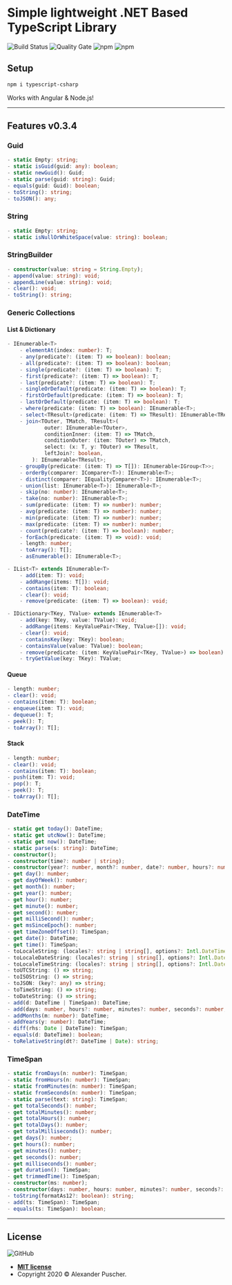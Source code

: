 # Simple lightweight .NET Based TypeScript Library

![Build Status](https://img.shields.io/circleci/build/github/alexanderpuscher/typescript-csharp?token=408458f65976cf5d16d80380f7d9aacd3f34590f)
![Quality Gate](https://img.shields.io/sonar/quality_gate/alexanderpuscher_typescript-csharp?server=https%3A%2F%2Fsonarcloud.io)
![npm](https://img.shields.io/npm/v/typescript-csharp)
![npm](https://img.shields.io/npm/dw/typescript-csharp)

## Setup
```bash
npm i typescript-csharp
```

Works with Angular & Node.js!

---

## Features v0.3.4

### Guid
```typescript
- static Empty: string;
- static isGuid(guid: any): boolean;
- static newGuid(): Guid;
- static parse(guid: string): Guid;
- equals(guid: Guid): boolean;
- toString(): string;
- toJSON(): any;
```  

### String
```typescript
- static Empty: string;
- static isNullOrWhiteSpace(value: string): boolean;
```

### StringBuilder
```typescript
- constructor(value: string = String.Empty);
- append(value: string): void;
- appendLine(value: string): void;
- clear(): void;
- toString(): string;
```

### Generic Collections

#### List & Dictionary
```typescript
- IEnumerable<T>
    - elementAt(index: number): T;
    - any(predicate?: (item: T) => boolean): boolean;
    - all(predicate?: (item: T) => boolean): boolean;
    - single(predicate?: (item: T) => boolean): T;
    - first(predicate?: (item: T) => boolean): T;
    - last(predicate?: (item: T) => boolean): T;
    - singleOrDefault(predicate: (item: T) => boolean): T;
    - firstOrDefault(predicate: (item: T) => boolean): T;
    - lastOrDefault(predicate: (item: T) => boolean): T;
    - where(predicate: (item: T) => boolean): IEnumerable<T>;
    - select<TResult>(predicate: (item: T) => TResult): IEnumerable<TResult>;
    - join<TOuter, TMatch, TResult>(
            outer: IEnumerable<TOuter>,
            conditionInner: (item: T) => TMatch,
            conditionOuter: (item: TOuter) => TMatch,
            select: (x: T, y: TOuter) => TResult,
            leftJoin?: boolean,
        ): IEnumerable<TResult>;
    - groupBy(predicate: (item: T) => T[]): IEnumerable<IGroup<T>>;
    - orderBy(comparer: IComparer<T>): IEnumerable<T>;
    - distinct(comparer: IEqualityComparer<T>): IEnumerable<T>;
    - union(list: IEnumerable<T>): IEnumerable<T>;
    - skip(no: number): IEnumerable<T>;
    - take(no: number): IEnumerable<T>;
    - sum(predicate: (item: T) => number): number;
    - avg(predicate: (item: T) => number): number;
    - min(predicate: (item: T) => number): number;
    - max(predicate: (item: T) => number): number;
    - count(predicate?: (item: T) => boolean): number;
    - forEach(predicate: (item: T) => void): void;
    - length: number;
    - toArray(): T[];
    - asEnumerable(): IEnumerable<T>;

- IList<T> extends IEnumerable<T>
    - add(item: T): void;
    - addRange(items: T[]): void;
    - contains(item: T): boolean;
    - clear(): void;
    - remove(predicate: (item: T) => boolean): void;

- IDictionary<TKey, TValue> extends IEnumerable<T>
    - add(key: TKey, value: TValue): void;
    - addRange(items: KeyValuePair<TKey, TValue>[]): void;
    - clear(): void;
    - containsKey(key: TKey): boolean;
    - containsValue(value: TValue): boolean;
    - remove(predicate: (item: KeyValuePair<TKey, TValue>) => boolean): void;
    - tryGetValue(key: TKey): TValue;
```

#### Queue
```typescript
- length: number;
- clear(): void;
- contains(item: T): boolean;
- enqueue(item: T): void;
- dequeue(): T;
- peek(): T;
- toArray(): T[];
```

#### Stack
```typescript
- length: number;
- clear(): void;
- contains(item: T): boolean;
- push(item: T): void;
- pop(): T;
- peek(): T;
- toArray(): T[];
```

### DateTime
```typescript
- static get today(): DateTime;
- static get utcNow(): DateTime;
- static get now(): DateTime;
- static parse(s: string): DateTime;
- constructor();
- constructor(time?: number | string);
- constructor(year?: number, month?: number, date?: number, hours?: number, minutes?: number, seconds?: number, ms?: number);
- get day(): number;
- get dayOfWeek(): number;
- get month(): number;
- get year(): number;
- get hour(): number;
- get minute(): number;
- get second(): number;
- get milliSecond(): number;
- get msSinceEpoch(): number;
- get timeZoneOffset(): TimeSpan;
- get date(): DateTime;
- get time(): TimeSpan;
- toLocaleString: (locales?: string | string[], options?: Intl.DateTimeFormatOptions) => string;
- toLocaleDateString: (locales?: string | string[], options?: Intl.DateTimeFormatOptions) => string;
- toLocaleTimeString: (locales?: string | string[], options?: Intl.DateTimeFormatOptions) => string;
- toUTCString: () => string;
- toISOString: () => string;
- toJSON: (key?: any) => string;
- toTimeString: () => string;
- toDateString: () => string;
- add(d: DateTime | TimeSpan): DateTime;
- add(days: number, hours?: number, minutes?: number, seconds?: number, milliseconds?: number): DateTime;
- addMonths(m: number): DateTime;
- addYears(y: number): DateTime;
- diff(rhs: Date | DateTime): TimeSpan;
- equals(d: DateTime): boolean;
- toRelativeString(dt?: DateTime | Date): string;
```

### TimeSpan
```typescript
- static fromDays(n: number): TimeSpan;
- static fromHours(n: number): TimeSpan;
- static fromMinutes(n: number): TimeSpan;
- static fromSeconds(n: number): TimeSpan;
- static parse(text: string): TimeSpan;
- get totalSeconds(): number;
- get totalMinutes(): number;
- get totalHours(): number;
- get totalDays(): number;
- get totalMilliseconds(): number;
- get days(): number;
- get hours(): number;
- get minutes(): number;
- get seconds(): number;
- get milliseconds(): number;
- get duration(): TimeSpan;
- get trimmedTime(): TimeSpan;
- constructor(ms: number);
- constructor(days: number, hours: number, minutes?: number, seconds?: number, milliseconds?: number);
- toString(formatAs12?: boolean): string;
- add(ts: TimeSpan): TimeSpan;
- equals(ts: TimeSpan): boolean;
```

---

## License

![GitHub](https://img.shields.io/github/license/alexanderpuscher/typescript-csharp)

- **[MIT license](http://opensource.org/licenses/mit-license.php)**
- Copyright 2020 © Alexander Puscher.